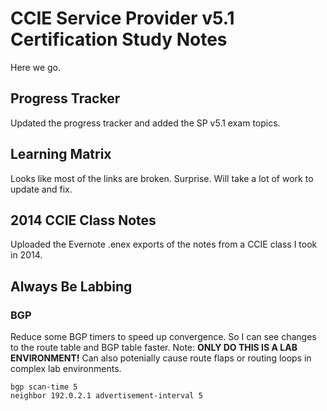 # CCIE Service Provider v5.1 Certification Study Notes

Here we go.

## Progress Tracker
Updated the progress tracker and added the SP v5.1 exam topics.

## Learning Matrix
Looks like most of the links are broken.  Surprise.  Will take a lot of work to update and fix.

## 2014 CCIE Class Notes
Uploaded the Evernote .enex exports of the notes from a CCIE class I took in 2014.


## Always Be Labbing

### BGP
Reduce some BGP timers to speed up convergence.  So I can see changes to the route table and BGP table faster.  Note:  **ONLY DO THIS IS A LAB ENVIRONMENT!**  Can also potenially cause route flaps or routing loops in complex lab environments.
```
bgp scan-time 5
neighbor 192.0.2.1 advertisement-interval 5
```
